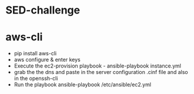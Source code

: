 # SED-challenge
# aws-cli
* pip install aws-cli 
* aws configure & enter keys 
* Execute the ec2-provision playbook - ansible-playbook instance.yml
* grab the the dns and paste in the server configuration .cinf file and also in the openssh-cli 
* Run the playbook ansible-playbook /etc/ansible/ec2.yml
